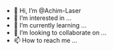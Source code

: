 - 👋 Hi, I’m @Achim-Laser
- 👀 I’m interested in ...
- 🌱 I’m currently learning ...
- 💞️ I’m looking to collaborate on ...
- 📫 How to reach me ...

<!---
Achim-Laser/Achim-Laser is a ✨ special ✨ repository because its `README.md` (this file) appears on your GitHub profile.
You can click the Preview link to take a look at your changes.
--->

